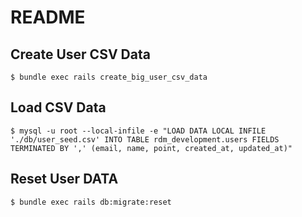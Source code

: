 # README

## Create User CSV Data

```
$ bundle exec rails create_big_user_csv_data
```

## Load CSV Data

```
$ mysql -u root --local-infile -e "LOAD DATA LOCAL INFILE './db/user_seed.csv' INTO TABLE rdm_development.users FIELDS TERMINATED BY ',' (email, name, point, created_at, updated_at)"
```

## Reset User DATA

```
$ bundle exec rails db:migrate:reset
```
